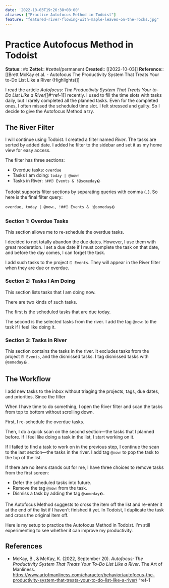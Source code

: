 ```yaml
---
date: '2022-10-03T19:26:38+08:00'
aliases: ["Practice Autofocus Method in Todoist"]
feature: "featured-river-flowing-with-maple-leaves-on-the-rocks.jpg"
---
```

# Practice Autofocus Method in Todoist

**Status**:: #x
**Zettel**:: #zettel/permanent
**Created**:: [[2022-10-03]]
**Reference**:: [[Brett McKay et al. - Autofocus The Productivity System That Treats Your to-Do List Like a River (Highlights)]]

I read the article *Autofocus: The Productivity System That Treats Your to-Do List Like a River*[[#^ref-1]] recently. I used to fill the time slots with tasks daily, but I rarely completed all the planned tasks. Even for the completed ones, I often missed the scheduled time slot. I felt stressed and guilty. So I decide to give the Autofocus Method a try.

<!--more-->

## The River Filter

I will continue using Todoist. I created a filter named *River*. The tasks are sorted by added date. I added he filter to the sidebar and set it as my home view for easy access.

The filter has three sections:

- Overdue tasks: `overdue`
- Tasks I am doing: `today | @now💧`
- Tasks in River: `!##⏰ Events & !@someday🪨`

Todoist supports filter sections by separating queries with comma (`,`). So here is the final filter query:

```
overdue, today | @now💧, !##⏰ Events & !@someday🪨
```

### Section 1: Overdue Tasks

This section allows me to re-schedule the overdue tasks.

I decided to not totally abandon the due dates. However, I use them with great moderation. I set a due date if I must complete the task on that date, and before the day comes, I can forget the task.

I add such tasks to the project `⏰ Events`. They will appear in the River filter when they are due or overdue.

### Section 2: Tasks I Am Doing

This section lists tasks that I am doing now.

There are two kinds of such tasks.

The first is the scheduled tasks that are due today.

The second is the selected tasks from the river. I add the tag `@now💧` to the task if I feel like doing it.

### Section 3: Tasks in River

This section contains the tasks in the river. It excludes tasks from the project `⏰ Events`, and the dismissed tasks. I tag dismissed tasks with `@someday🪨` .

## The Workflow

I add new tasks to the inbox without triaging the projects, tags, due dates, and priorities. Since the filter

When I have time to do something, I open the River filter and scan the tasks from top to bottom without scrolling down.

First, I re-schedule the overdue tasks.

Then, I do a quick scan on the second section—the tasks that I planned before. If I feel like doing a task in the list, I start working on it.

If I failed to find a task to work on in the previous step, I continue the scan to the last section—the tasks in the river. I add tag `@now💧` to pop the task to the top of the list.

If there are no items stands out for me, I have three choices to remove tasks from the first screen:

- Defer the scheduled tasks into future.
- Remove the tag `@now💧` from the task.
- Dismiss a task by adding the tag `@someday🪨`.

The Autofocus Method suggests to cross the item off the list and re-enter it at the end of the list if I haven't finished it yet. In Todoist, I duplicate the task and cross the original item off.

Here is my setup to practice the Autofocus Method in Todoist. I'm still experimenting to see whether it can improve my productivity.

## References

- McKay, B., & McKay, K. (2022, September 20). *Autofocus: The Productivity System That Treats Your To-Do List Like a River*. The Art of Manliness. <https://www.artofmanliness.com/character/behavior/autofocus-the-productivity-system-that-treats-your-to-do-list-like-a-river/> ^ref-1